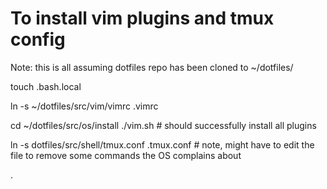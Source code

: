 # To install vim plugins and tmux config

Note: this is all assuming dotfiles repo has been cloned to ~/dotfiles/

touch .bash.local

ln -s ~/dotfiles/src/vim/vimrc .vimrc

cd ~/dotfiles/src/os/install 
./vim.sh # should successfully install all plugins


ln -s dotfiles/src/shell/tmux.conf .tmux.conf  # note, might have to edit the file to remove some commands the OS complains about

.
